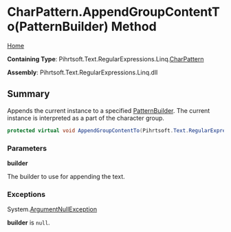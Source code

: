 # CharPattern\.AppendGroupContentTo\(PatternBuilder\) Method

[Home](../../../../../../README.md)

**Containing Type**: Pihrtsoft\.Text\.RegularExpressions\.Linq\.[CharPattern](../README.md)

**Assembly**: Pihrtsoft\.Text\.RegularExpressions\.Linq\.dll

## Summary

Appends the current instance to a specified [PatternBuilder](../../PatternBuilder/README.md)\. The current instance is interpreted as a part of the character group\.

```csharp
protected virtual void AppendGroupContentTo(Pihrtsoft.Text.RegularExpressions.Linq.PatternBuilder builder)
```

### Parameters

**builder**

The builder to use for appending the text\.

### Exceptions

System\.[ArgumentNullException](https://docs.microsoft.com/en-us/dotnet/api/system.argumentnullexception)

**builder** is `null`\.

